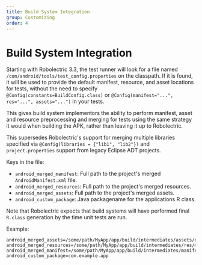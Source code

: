 ```yaml
---
title: Build System Integration
group: Customizing
order: 4
---
```


# Build System Integration

Starting with Robolectric 3.3, the test runner will look for a file named `/com/android/tools/test_config.properties` on the classpath. If it is found, it will be used to provide the default manifest, resource, and asset locations for tests, without the need to specify `@Config(constants=BuildConfig.class)` or `@Config(manifest="...", res="...", assets="...")` in your tests.

This gives build system implementors the ability to perform manifest, asset and resource preprocessing and merging for tests using the same strategy it would when building the APK, rather than leaving it up to Robolectric.

This supersedes Robolectric's support for merging multiple libraries specified via `@Config(libraries = {"lib1", "lib2"})` and `project.properties` support from legacy Eclipse ADT projects.

Keys in the file:
* `android_merged_manifest`: Full path to the project's merged `AndroidManifest.xml` file.
* `android_merged_resources`: Full path to the project's merged resources.
* `android_merged_assets`: Full path to the project's merged assets.
* `android_custom_package`: Java packagename for the applications R class.

Note that Robolectric expects that build systems will have performed final `R.class` generation by the time unit tests are run.

Example:

```properties
android_merged_assets=/some/path/MyApp/app/build/intermediates/assets/debug
android_merged_resources=/some/path/MyApp/app/build/intermediates/res/merged/debug
android_merged_manifest=/some/path/MyApp/app/build/intermediates/manifests/full/debug/AndroidManifest.xml
android_custom_package=com.example.app
```

